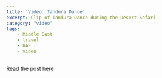 ```yaml
---
title: 'Video: Tandura Dance'
excerpt: Clip of Tandura Dance during the Desert Safari
category: "video"
tags:
    - Middle East
    - travel
    - UAE
    - video
---
```


<?# ResponsiveYouTube oVOINgqt06Y Title="Tandura Dance" /?>

Read the post [here](./desert-safari)
